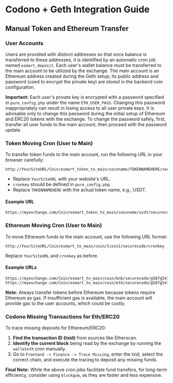 # Codono + Geth Integration Guide

## Manual Token and Ethereum Transfer

### User Accounts

Users are provided with distinct addresses so that once balance is transferred to these addresses, it is identified by an automatic cron job named `esmart_deposit`. Each user's wallet balance must be transferred to the main account to be utilized by the exchange. The main account is an Ethereum address created during the Geth setup; its public address and password (used to encrypt the private key) are stored in the backend coin configuration.

**Important:** Each user's private key is encrypted with a password specified in `pure_config.php` under the name `ETH_USER_PASS`. Changing this password inappropriately can result in losing access to all user private keys. It is advisable only to change this password during the initial setup of Ethereum and ERC20 tokens with the exchange. To change the password safely, first, transfer all user funds to the main account, then proceed with the password update.

### Token Moving Cron (User to Main)

To transfer token funds to the main account, run the following URL in your browser carefully:

```
http://YourSiteURL/Coin/esmart_token_to_main/coinname/TOKENNAMEHERE/securecode/cronkey
```

- Replace `YourSiteURL` with your website's URL.
- `cronkey` should be defined in `pure_config.php`.
- Replace `TOKENNAMEHERE` with the actual token name, e.g., USDT.

#### Example URL

```
https://myexchange.com/Coin/esmart_token_to_main/coinname/usdt/securecode/g587g5478
```

### Ethereum Moving Cron (User to Main)

To move Ethereum funds to the main account, use the following URL format:

```
http://YourSiteURL/Coin/esmart_to_main/coin/{coin}/securecode/cronkey
```

Replace `YourSiteURL` and `cronkey` as before. 

#### Example URLs

```
https://myexchange.com/Coin/esmart_to_main/coin/bnb/securecode/g587g5478
https://myexchange.com/Coin/esmart_to_main/coin/eth/securecode/g587g5478
```

**Note:** Always transfer tokens before Ethereum because tokens require Ethereum as gas. If insufficient gas is available, the main account will provide gas to the user accounts, which could be costly.

### Codono Missing Transactions for Eth/ERC20

To trace missing deposits for Ethereum/ERC20:

1. **Find the transaction ID (txid)** from sources like Etherscan.
2. **Identify the current block** being read by the exchange by running the `walleteth` cron manually.
3. Go to `Frontend -> Finance -> Trace Missing`, enter the txid, select the correct chain, and execute the tracing to deposit any missing funds.

**Final Note:** While the above cron jobs facilitate fund transfers, for long-term efficiency, consider using `blockgum`, as they are faster and less expensive.
